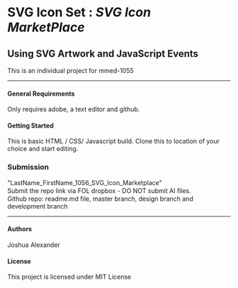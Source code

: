 # SVG Icon Set : _SVG Icon MarketPlace_
## Using SVG Artwork and JavaScript Events

This is an individual project for mmed-1055
- - - - 


#### General Requirements
Only requires adobe, a text editor and github.

#### Getting Started
This is basic HTML / CSS/ Javascript build.
Clone this to location of your choice and start editing.

### Submission
"LastName\_FirstName\_1056\_SVG\_Icon\_Marketplace"  
Submit the repo link via FOL dropbox - DO NOT submit AI ﬁles.   
Github repo: readme.md file, master branch, design branch and development branch  

- - - -
#### Authors
Joshua Alexander

#### License
This project is licensed under MIT License



